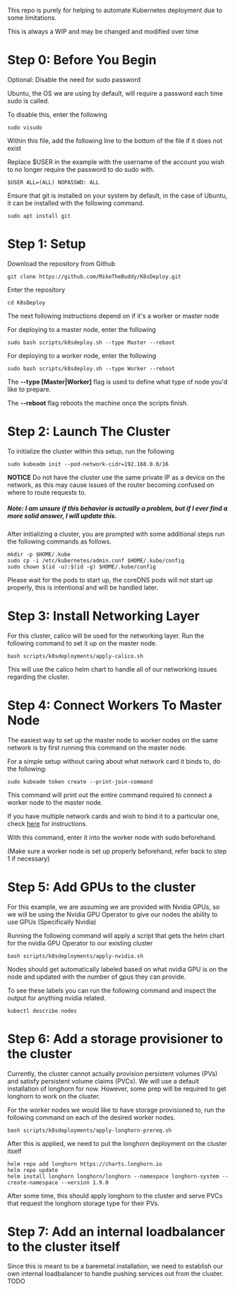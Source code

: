 This repo is purely for helping to automate Kubernetes deployment due to some limitations.

This is always a WIP and may be changed and modified over time



# Step 0: Before You Begin
Optional: Disable the need for sudo password

Ubuntu, the OS we are using by default, will require a password each time sudo is called.

To disable this, enter the following

```
sudo visudo
```

Within this file, add the following line to the bottom of the file if it does not exist

Replace $USER in the example with the username of the account you wish to no longer require the password to do sudo with.

```
$USER ALL=(ALL) NOPASSWD: ALL
```


Ensure that git is installed on your system by default, in the case of Ubuntu, it can be installed with the following command.
```
sudo apt install git
```

# Step 1: Setup

Download the repository from Github

```
git clone https://github.com/MikeTheBuddy/K8sDeploy.git
```

Enter the repository

```
cd K8sDeploy
```


The next following instructions depend on if it's a worker or master node


For deploying to a master node, enter the following

```
sudo bash scripts/k8sdeploy.sh --type Master --reboot
```

For deploying to a worker node, enter the following
```
sudo bash scripts/k8sdeploy.sh --type Worker --reboot
```

The **--type [Master|Worker]** flag is used to define what type of node you'd like to prepare.

The **--reboot** flag reboots the machine once the scripts finish.



# Step 2: Launch The Cluster

To initialize the cluster within this setup, run the following
```
sudo kubeadm init --pod-network-cidr=192.168.0.0/16
```

**NOTICE** Do not have the cluster use the same private IP as a device on the network, as this may cause issues of the router becoming confused on where to route requests to.
##### Note: I am unsure if this behavior is actually a problem, but if I ever find a more solid answer, I will update this.


After initializing a cluster, you are prompted with some additional steps run the following commands as follows.
```
mkdir -p $HOME/.kube
sudo cp -i /etc/kubernetes/admin.conf $HOME/.kube/config
sudo chown $(id -u):$(id -g) $HOME/.kube/config
```

Please wait for the pods to start up, the coreDNS pods will not start up properly, this is intentional and will be handled later.

# Step 3: Install Networking Layer

For this cluster, calico will be used for the networking layer. Run the following command to set it up on the master node.
```
bash scripts/k8sdeployments/apply-calico.sh
```

This will use the calico helm chart to handle all of our networking issues regarding the cluster.

# Step 4: Connect Workers To Master Node

The easiest way to set up the master node to worker nodes on the same network is by first running this command on the master node.

For a simple setup without caring about what network card it binds to, do the following:
```
sudo kubeadm token create --print-join-command
```

This command will print out the entire command required to connect a worker node to the master node.

If you have multiple network cards and wish to bind it to a particular one, check [here](/scripts/k8stutorialfiles/README.md) for instructions.

With this command, enter it into the worker node with sudo beforehand.

(Make sure a worker node is set up properly beforehand, refer back to step 1 if necessary)

# Step 5: Add GPUs to the cluster

For this example, we are assuming we are provided with Nvidia GPUs, so we will be using the Nvidia GPU Operator to give our nodes the ability to use GPUs (Specifically Nvidia)

Running the following command will apply a script that gets the helm chart for the nvidia GPU Operator to our existing cluster
```
bash scripts/k8sdeployments/apply-nvidia.sh
```

Nodes should get automatically labeled based on what nvidia GPU is on the node and updated with the number of gpus they can provide.

To see these labels you can run the following command and inspect the output for anything nvidia related.
```
kubectl describe nodes 
```

# Step 6: Add a storage provisioner to the cluster

Currently, the cluster cannot actually provision persistent volumes (PVs) and satisfy persistent volume claims (PVCs). We will use a default installation of longhorn for now. However, some prep will be required to get longhorn to work on the cluster.

For the worker nodes we would like to have storage provisioned to, run the following command on each of the desired worker nodes.
```
bash scripts/k8sdeployments/apply-longhorn-prereq.sh
```

After this is applied, we need to put the longhorn deployment on the cluster itself
```
helm repo add longhorn https://charts.longhorn.io
helm repo update
helm install longhorn longhorn/longhorn --namespace longhorn-system --create-namespace --version 1.9.0
```

After some time, this should apply longhorn to the cluster and serve PVCs that request the longhorn storage type for their PVs.

# Step 7: Add an internal loadbalancer to the cluster itself

Since this is meant to be a baremetal installation, we need to establish our own internal loadbalancer to handle pushing services out from the cluster. TODO
